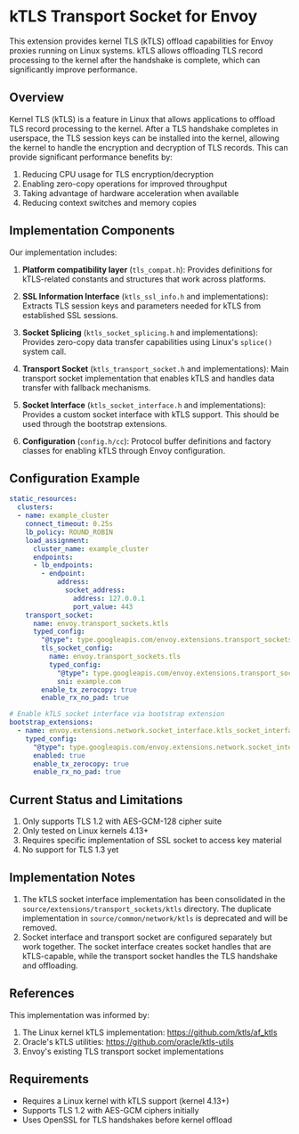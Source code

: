 # kTLS Transport Socket for Envoy

This extension provides kernel TLS (kTLS) offload capabilities for Envoy proxies running on Linux systems. kTLS allows offloading TLS record processing to the kernel after the handshake is complete, which can significantly improve performance.

## Overview

Kernel TLS (kTLS) is a feature in Linux that allows applications to offload TLS record processing to the kernel. After a TLS handshake completes in userspace, the TLS session keys can be installed into the kernel, allowing the kernel to handle the encryption and decryption of TLS records. This can provide significant performance benefits by:

1. Reducing CPU usage for TLS encryption/decryption
2. Enabling zero-copy operations for improved throughput
3. Taking advantage of hardware acceleration when available
4. Reducing context switches and memory copies

## Implementation Components

Our implementation includes:

1. **Platform compatibility layer** (`tls_compat.h`): Provides definitions for kTLS-related constants and structures that work across platforms.

2. **SSL Information Interface** (`ktls_ssl_info.h` and implementations): Extracts TLS session keys and parameters needed for kTLS from established SSL sessions.

3. **Socket Splicing** (`ktls_socket_splicing.h` and implementations): Provides zero-copy data transfer capabilities using Linux's `splice()` system call.

4. **Transport Socket** (`ktls_transport_socket.h` and implementations): Main transport socket implementation that enables kTLS and handles data transfer with fallback mechanisms.

5. **Socket Interface** (`ktls_socket_interface.h` and implementations): Provides a custom socket interface with kTLS support. This should be used through the bootstrap extensions.

6. **Configuration** (`config.h/cc`): Protocol buffer definitions and factory classes for enabling kTLS through Envoy configuration.

## Configuration Example

```yaml
static_resources:
  clusters:
  - name: example_cluster
    connect_timeout: 0.25s
    lb_policy: ROUND_ROBIN
    load_assignment:
      cluster_name: example_cluster
      endpoints:
      - lb_endpoints:
        - endpoint:
            address:
              socket_address:
                address: 127.0.0.1
                port_value: 443
    transport_socket:
      name: envoy.transport_sockets.ktls
      typed_config:
        "@type": type.googleapis.com/envoy.extensions.transport_sockets.ktls.v3.KtlsTransportSocket
        tls_socket_config:
          name: envoy.transport_sockets.tls
          typed_config:
            "@type": type.googleapis.com/envoy.extensions.transport_sockets.tls.v3.UpstreamTlsContext
            sni: example.com
        enable_tx_zerocopy: true
        enable_rx_no_pad: true

# Enable kTLS socket interface via bootstrap extension
bootstrap_extensions:
  - name: envoy.extensions.network.socket_interface.ktls_socket_interface
    typed_config:
      "@type": type.googleapis.com/envoy.extensions.network.socket_interface.v3.KTlsSocketInterface
      enabled: true
      enable_tx_zerocopy: true
      enable_rx_no_pad: true
```

## Current Status and Limitations

1. Only supports TLS 1.2 with AES-GCM-128 cipher suite
2. Only tested on Linux kernels 4.13+
3. Requires specific implementation of SSL socket to access key material
4. No support for TLS 1.3 yet

## Implementation Notes

1. The kTLS socket interface implementation has been consolidated in the `source/extensions/transport_sockets/ktls` directory. The duplicate implementation in `source/common/network/ktls` is deprecated and will be removed.
2. Socket interface and transport socket are configured separately but work together. The socket interface creates socket handles that are kTLS-capable, while the transport socket handles the TLS handshake and offloading.

## References

This implementation was informed by:

1. The Linux kernel kTLS implementation: https://github.com/ktls/af_ktls
2. Oracle's kTLS utilities: https://github.com/oracle/ktls-utils
3. Envoy's existing TLS transport socket implementations

## Requirements

- Requires a Linux kernel with kTLS support (kernel 4.13+)
- Supports TLS 1.2 with AES-GCM ciphers initially
- Uses OpenSSL for TLS handshakes before kernel offload 